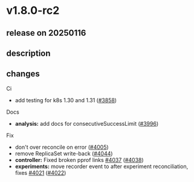 # v1.8.0-rc2

## release on 20250116
## description
## changes
Ci

* add testing for k8s 1.30 and 1.31 (<a href="https://github.com/argoproj/argo-rollouts/issues/3858" data-hovercard-type="pull_request" data-hovercard-url="/argoproj/argo-rollouts/pull/3858/hovercard">#3858</a>)

Docs

* <strong>analysis:</strong> add docs for consecutiveSuccessLimit (<a href="https://github.com/argoproj/argo-rollouts/issues/3996" data-hovercard-type="pull_request" data-hovercard-url="/argoproj/argo-rollouts/pull/3996/hovercard">#3996</a>)

Fix

* don't over reconcile on error (<a href="https://github.com/argoproj/argo-rollouts/issues/4005" data-hovercard-type="pull_request" data-hovercard-url="/argoproj/argo-rollouts/pull/4005/hovercard">#4005</a>)
* remove ReplicaSet write-back (<a href="https://github.com/argoproj/argo-rollouts/issues/4044" data-hovercard-type="pull_request" data-hovercard-url="/argoproj/argo-rollouts/pull/4044/hovercard">#4044</a>)
* <strong>controller:</strong> Fixed broken pprof links <a href="https://github.com/argoproj/argo-rollouts/issues/4037" data-hovercard-type="issue" data-hovercard-url="/argoproj/argo-rollouts/issues/4037/hovercard">#4037</a> (<a href="https://github.com/argoproj/argo-rollouts/issues/4038" data-hovercard-type="pull_request" data-hovercard-url="/argoproj/argo-rollouts/pull/4038/hovercard">#4038</a>)
* <strong>experiments:</strong> move recorder event to after experiment reconciliation, fixes <a href="https://github.com/argoproj/argo-rollouts/issues/4021" data-hovercard-type="issue" data-hovercard-url="/argoproj/argo-rollouts/issues/4021/hovercard">#4021</a> (<a href="https://github.com/argoproj/argo-rollouts/issues/4022" data-hovercard-type="pull_request" data-hovercard-url="/argoproj/argo-rollouts/pull/4022/hovercard">#4022</a>)

